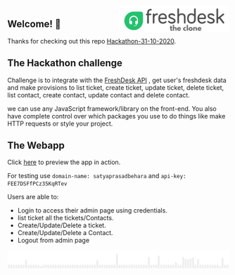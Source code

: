 <a href="https://affectionate-varahamihira-c70f14.netlify.app/">
    <img src="./imgs/theclone.png " alt="freshdesk logo" title="Freshdesk clone" align="right" height="60" />
</a>

## Welcome! 👋

Thanks for checking out this repo [Hackathon-31-10-2020](https://github.com/beharavenkatasatyaprasad/Hackathon-31-10-2020/).


## The Hackathon challenge

Challenge is to integrate with the [FreshDesk API](https://developers.freshdesk.com/api/) , get user's freshdesk data and make provisions to list ticket, create ticket, update ticket, delete ticket, list contact, create contact, update contact and delete contact.

we can use any JavaScript framework/library on the front-end. You also have complete control over which packages you use to do things like make HTTP requests or style your project.

## The Webapp

Click [here](https://affectionate-varahamihira-c70f14.netlify.app/) to preview the app in action.

For testing use `domain-name: satyaprasadbehara` and `api-key: FEE7DSFfPCz35KqRTev`

Users are able to:

- Login to access their admin page using credentials.
- list ticket all the tickets/Contacts.
- Create/Update/Delete a ticket.
- Create/Update/Delete a Contact.
- Logout from admin page

<img  src="https://github.com/beharavenkatasatyaprasad/beharavenkatasatyaprasad/blob/main/gifs/bars.gif" alt=""/>
